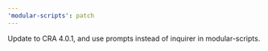 ```yaml
---
'modular-scripts': patch
---
```


Update to CRA 4.0.1, and use prompts instead of inquirer in modular-scripts.
